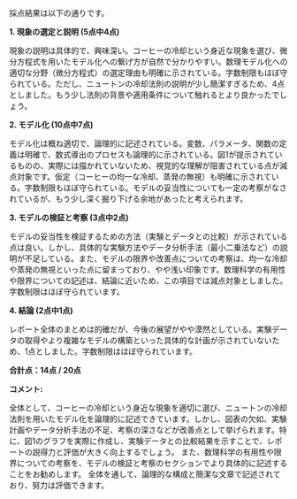 採点結果は以下の通りです。

**1. 現象の選定と説明 (5点中4点)**

現象の説明は具体的で、興味深い。コーヒーの冷却という身近な現象を選び、微分方程式を用いたモデル化への繋げ方が自然で分かりやすい。数理モデル化への適切な分野（微分方程式）の選定理由も明確に示されている。字数制限もほぼ守られている。ただし、ニュートンの冷却法則の説明が少し簡潔すぎるため、4点としました。もう少し法則の背景や適用条件について触れるとより良かったでしょう。


**2. モデル化 (10点中7点)**

モデル化は概ね適切で、論理的に記述されている。変数、パラメータ、関数の定義は明確で、数式導出のプロセスも論理的に示されている。図1が提示されているものの、実際には描かれていないため、視覚的な理解が阻害されている点が減点対象です。仮定（コーヒーの均一な冷却、蒸発の無視）も明確に示されている。字数制限もほぼ守られている。モデルの妥当性についても一定の考察がなされているが、もう少し深く掘り下げる余地があったと考えられます。


**3. モデルの検証と考察 (3点中2点)**

モデルの妥当性を検証するための方法（実験とデータとの比較）が示されている点は良い。しかし、具体的な実験方法やデータ分析手法（最小二乗法など）の説明が不足している。また、モデルの限界や改善点についての考察は、均一な冷却や蒸発の無視といった点に留まっており、やや浅い印象です。数理科学の有用性や限界についての記述は、結論に近いため、この項目では減点対象としました。字数制限はほぼ守られています。


**4. 結論 (2点中1点)**

レポート全体のまとめは的確だが、今後の展望がやや漠然としている。実験データの取得やより複雑なモデルの構築といった具体的な計画が示されていないため、1点としました。字数制限はほぼ守られています。


**合計点：14点 / 20点**

**コメント:**

全体として、コーヒーの冷却という身近な現象を適切に選び、ニュートンの冷却法則を用いたモデル化を論理的に記述できています。しかし、図表の欠如、実験計画やデータ分析手法の不足、考察の深さなどが改善点として挙げられます。特に、図1のグラフを実際に作成し、実験データとの比較結果を示すことで、レポートの説得力と評価が大きく向上するでしょう。  また、数理科学の有用性や限界についての考察を、モデルの検証と考察のセクションでより具体的に記述することをお勧めします。  全体を通して、論理的な構成と簡潔な文章で記述されており、努力は評価できます。


